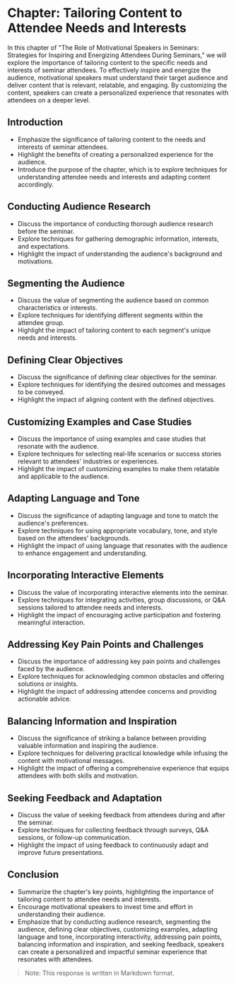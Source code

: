 Chapter: Tailoring Content to Attendee Needs and Interests
==========================================================

In this chapter of "The Role of Motivational Speakers in Seminars: Strategies for Inspiring and Energizing Attendees During Seminars," we will explore the importance of tailoring content to the specific needs and interests of seminar attendees. To effectively inspire and energize the audience, motivational speakers must understand their target audience and deliver content that is relevant, relatable, and engaging. By customizing the content, speakers can create a personalized experience that resonates with attendees on a deeper level.

**Introduction**
----------------

* Emphasize the significance of tailoring content to the needs and interests of seminar attendees.
* Highlight the benefits of creating a personalized experience for the audience.
* Introduce the purpose of the chapter, which is to explore techniques for understanding attendee needs and interests and adapting content accordingly.

**Conducting Audience Research**
--------------------------------

* Discuss the importance of conducting thorough audience research before the seminar.
* Explore techniques for gathering demographic information, interests, and expectations.
* Highlight the impact of understanding the audience's background and motivations.

**Segmenting the Audience**
---------------------------

* Discuss the value of segmenting the audience based on common characteristics or interests.
* Explore techniques for identifying different segments within the attendee group.
* Highlight the impact of tailoring content to each segment's unique needs and interests.

**Defining Clear Objectives**
-----------------------------

* Discuss the significance of defining clear objectives for the seminar.
* Explore techniques for identifying the desired outcomes and messages to be conveyed.
* Highlight the impact of aligning content with the defined objectives.

**Customizing Examples and Case Studies**
-----------------------------------------

* Discuss the importance of using examples and case studies that resonate with the audience.
* Explore techniques for selecting real-life scenarios or success stories relevant to attendees' industries or experiences.
* Highlight the impact of customizing examples to make them relatable and applicable to the audience.

**Adapting Language and Tone**
------------------------------

* Discuss the significance of adapting language and tone to match the audience's preferences.
* Explore techniques for using appropriate vocabulary, tone, and style based on the attendees' backgrounds.
* Highlight the impact of using language that resonates with the audience to enhance engagement and understanding.

**Incorporating Interactive Elements**
--------------------------------------

* Discuss the value of incorporating interactive elements into the seminar.
* Explore techniques for integrating activities, group discussions, or Q\&A sessions tailored to attendee needs and interests.
* Highlight the impact of encouraging active participation and fostering meaningful interaction.

**Addressing Key Pain Points and Challenges**
---------------------------------------------

* Discuss the importance of addressing key pain points and challenges faced by the audience.
* Explore techniques for acknowledging common obstacles and offering solutions or insights.
* Highlight the impact of addressing attendee concerns and providing actionable advice.

**Balancing Information and Inspiration**
-----------------------------------------

* Discuss the significance of striking a balance between providing valuable information and inspiring the audience.
* Explore techniques for delivering practical knowledge while infusing the content with motivational messages.
* Highlight the impact of offering a comprehensive experience that equips attendees with both skills and motivation.

**Seeking Feedback and Adaptation**
-----------------------------------

* Discuss the value of seeking feedback from attendees during and after the seminar.
* Explore techniques for collecting feedback through surveys, Q\&A sessions, or follow-up communication.
* Highlight the impact of using feedback to continuously adapt and improve future presentations.

**Conclusion**
--------------

* Summarize the chapter's key points, highlighting the importance of tailoring content to attendee needs and interests.
* Encourage motivational speakers to invest time and effort in understanding their audience.
* Emphasize that by conducting audience research, segmenting the audience, defining clear objectives, customizing examples, adapting language and tone, incorporating interactivity, addressing pain points, balancing information and inspiration, and seeking feedback, speakers can create a personalized and impactful seminar experience that resonates with attendees.

> Note: This response is written in Markdown format.
